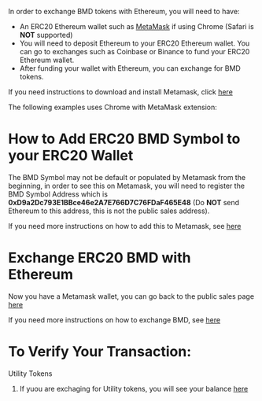 In order to exchange BMD tokens with Ethereum, you will need to have:

* An ERC20 Ethereum wallet such as [MetaMask](https://metamask.io) if using Chrome (Safari is **NOT** supported)
* You will need to deposit Ethereum to your ERC20 Ethereum wallet. You can go to exchanges such as Coinbase or Binance to fund your ERC20 Ethereum wallet.
* After funding your wallet with Ethereum, you can exchange for BMD tokens.

If you need instructions to download and install Metamask, click [here](https://github.com/BlockMedical/BlockMedical/blob/master/docs/metamaskdocs/chrome_metamask_installation.md)

The following examples uses Chrome with MetaMask extension:

# How to Add ERC20 BMD Symbol to your ERC20 Wallet

The BMD Symbol may not be default or populated by Metamask from the beginning, in order to see this on
Metamask, you will need to register the BMD Symbol Address which is **0xD9a2Dc793E1BBce46e2A7E766D7C76FDaF465E48** (Do **NOT** send Ethereum to this address, this is not the public sales address).

If you need more instructions on how to add this to Metamask, see [here](https://github.com/BlockMedical/BlockMedical/blob/master/docs/metamaskdocs/add_token_symboles/README.md)

# Exchange ERC20 BMD with Ethereum

Now you have a Metamask wallet, you can go back to the public sales page [here](https://github.com/BlockMedical/BlockMedical/blob/master/docs/README.md)

If you need more instructions on how to exchange BMD, see [here](https://github.com/BlockMedical/BlockMedical/tree/master/docs/metamaskdocs/exchange_bmds/README.md)

# To Verify Your Transaction:

Utility Tokens
1. If yuou are exchaging for Utility tokens, you will see your balance [here](https://etherscan.io/address/0xafdaa366213f08f1121a528d757c4d4f22dfac29)

